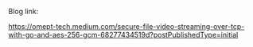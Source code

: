 Blog link:

https://omept-tech.medium.com/secure-file-video-streaming-over-tcp-with-go-and-aes-256-gcm-68277434519d?postPublishedType=initial